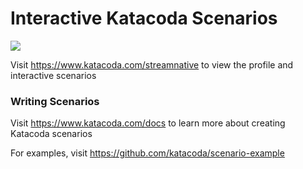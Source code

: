 # Interactive Katacoda Scenarios

[![](http://shields.katacoda.com/katacoda/streamnative/count.svg)](https://www.katacoda.com/streamnative "Get your profile on Katacoda.com")

Visit https://www.katacoda.com/streamnative to view the profile and interactive scenarios

### Writing Scenarios
Visit https://www.katacoda.com/docs to learn more about creating Katacoda scenarios

For examples, visit https://github.com/katacoda/scenario-example
